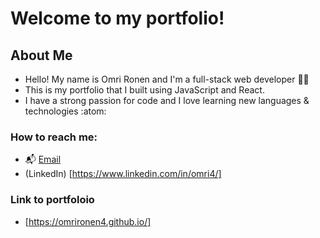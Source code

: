 # Welcome to my portfolio! 

## About Me 
- Hello! My name is Omri Ronen and I'm a full-stack web developer :technologist:
- This is my portfolio that I built using JavaScript and React.
- I have a strong passion for code and I love learning new languages & technologies :atom:

### How to reach me:

- :mailbox_with_mail: [Email](omri.ronen4@gmail.com)
- (LinkedIn)  [https://www.linkedin.com/in/omri4/]

### Link to portfoloio

- [https://omrironen4.github.io/]
